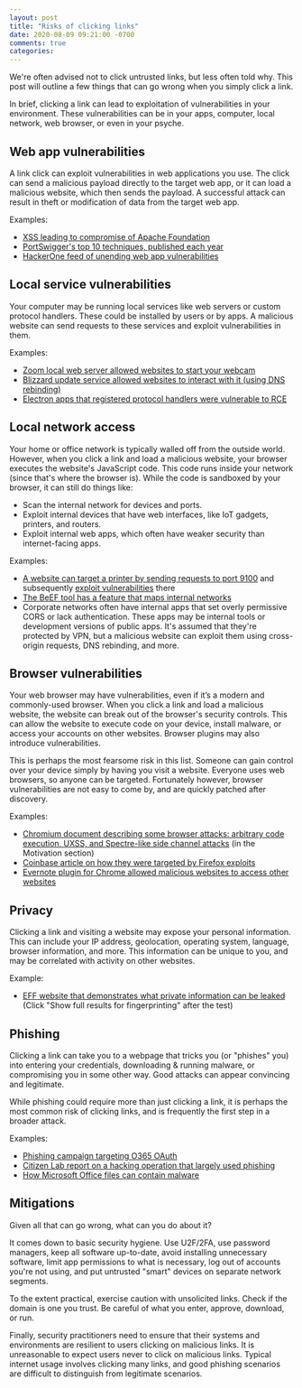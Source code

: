 ```yaml
---
layout: post
title: "Risks of clicking links"
date: 2020-08-09 09:21:00 -0700
comments: true
categories: 
---
```


We're often advised not to click untrusted links, but less often told why. This post will outline a few things that can go wrong when you simply click a link.

In brief, clicking a link can lead to exploitation of vulnerabilities in your environment. These vulnerabilities can be in your apps, computer, local network, web browser, or even in your psyche.

## Web app vulnerabilities 
A link click can exploit vulnerabilities in web applications you use. The click can send a malicious payload directly to the target web app, or it can load a malicious website, which then sends the payload. A successful attack can result in theft or modification of data from the target web app.

Examples:

- [XSS leading to compromise of Apache Foundation](https://www.acunetix.com/blog/articles/xss-to-root-apache-org/)
- [PortSwigger's top 10 techniques, published each year](https://portswigger.net/research/top-10-web-hacking-techniques)
- [HackerOne feed of unending web app vulnerabilities](https://hackerone.com/hacktivity?order_field=popular)
 
## Local service vulnerabilities
Your computer may be running local services like web servers or custom protocol handlers. These could be installed by users or by apps. A malicious website can send requests to these services and exploit vulnerabilities in them.

Examples:

- [Zoom local web server allowed websites to start your webcam](https://medium.com/bugbountywriteup/zoom-zero-day-4-million-webcams-maybe-an-rce-just-get-them-to-visit-your-website-ac75c83f4ef5)
- [Blizzard update service allowed websites to interact with it (using DNS rebinding)](https://twitter.com/taviso/status/955540415263907840)
- [Electron apps that registered protocol handlers were vulnerable to RCE](https://medium.com/hackernoon/exploiting-electron-rce-in-exodus-wallet-d9e6db13c374)

## Local network access 
Your home or office network is typically walled off from the outside world. However, when you click a link and load a malicious website, your browser executes the website's JavaScript code. This code runs inside your network (since that's where the browser is). While the code is sandboxed by your browser, it can still do things like:

- Scan the internal network for devices and ports.
- Exploit internal devices that have web interfaces, like IoT gadgets, printers, and routers. 
- Exploit internal web apps, which often have weaker security than internet-facing apps.

Examples:

- [A website can target a printer by sending requests to port 9100](http://hacking-printers.net/wiki/index.php/Cross-site_printing) and subsequently [exploit vulnerabilities](https://www.blackhat.com/docs/us-17/thursday/us-17-Mueller-Exploiting-Network-Printers.pdf) there
- [The BeEF tool has a feature that maps internal networks](https://github.com/beefproject/beef/wiki/Network-Discovery#network-map)
- Corporate networks often have internal apps that set overly permissive CORS or lack authentication. These apps may be internal tools or development versions of public apps. It's assumed that they're protected by VPN, but a malicious website can exploit them using cross-origin requests, DNS rebinding, and more. 

## Browser vulnerabilities
Your web browser may have vulnerabilities, even if it’s a modern and commonly-used browser. When you click a link and load a malicious website, the website can break out of the browser's security controls. This can allow the website to execute code on your device, install malware, or access your accounts on other websites. Browser plugins may also introduce vulnerabilities.

This is perhaps the most fearsome risk in this list. Someone can gain control over your device simply by having you visit a website. Everyone uses web browsers, so anyone can be targeted. Fortunately however, browser vulnerabilities are not easy to come by, and are quickly patched after discovery. 

Examples:

- [Chromium document describing some browser attacks: arbitrary code execution, UXSS, and Spectre-like side channel attacks](https://www.chromium.org/Home/chromium-security/site-isolation#TOC-Motivation) (in the Motivation section)
- [Coinbase article on how they were targeted by Firefox exploits](https://blog.coinbase.com/responding-to-firefox-0-days-in-the-wild-d9c85a57f15b)
- [Evernote plugin for Chrome allowed malicious websites to access other websites](https://guard.io/blog/evernote-universal-xss-vulnerability)

## Privacy
Clicking a link and visiting a website may expose your personal information. This can include your IP address, geolocation, operating system, language, browser information, and more. This information can be unique to you, and may be correlated with activity on other websites.

Example: 

- [EFF website that demonstrates what private information can be leaked](https://panopticlick.eff.org/) (Click "Show full results for fingerprinting" after the test)

## Phishing 
Clicking a link can take you to a webpage that tricks you (or "phishes" you) into entering your credentials, downloading & running malware, or compromising you in some other way. Good attacks can appear convincing and legitimate.

While phishing could require more than just clicking a link, it is perhaps the most common risk of clicking links, and is frequently the first step in a broader attack. 

Examples:

- [Phishing campaign targeting O365 OAuth](https://www.bleepingcomputer.com/news/security/phishing-attack-hijacks-office-365-accounts-using-oauth-apps/)
- [Citizen Lab report on a hacking operation that largely used phishing](https://citizenlab.ca/2020/06/dark-basin-uncovering-a-massive-hack-for-hire-operation/)
- [How Microsoft Office files can contain malware](https://docs.microsoft.com/en-us/windows/security/threat-protection/intelligence/macro-malware)

## Mitigations
Given all that can go wrong, what can you do about it?

It comes down to basic security hygiene. Use U2F/2FA, use password managers, keep all software up-to-date, avoid installing unnecessary software, limit app permissions to what is necessary, log out of accounts you're not using, and put untrusted "smart" devices on separate network segments. 

To the extent practical, exercise caution with unsolicited links. Check if the domain is one you trust. Be careful of what you enter, approve, download, or run.

Finally, security practitioners need to ensure that their systems and environments are resilient to users clicking on malicious links. It is unreasonable to expect users never to click on malicious links. Typical internet usage involves clicking many links, and good phishing scenarios are difficult to distinguish from legitimate scenarios.
